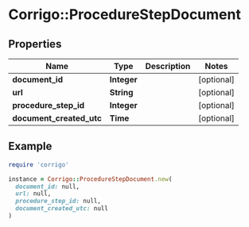# Corrigo::ProcedureStepDocument

## Properties

| Name | Type | Description | Notes |
| ---- | ---- | ----------- | ----- |
| **document_id** | **Integer** |  | [optional] |
| **url** | **String** |  | [optional] |
| **procedure_step_id** | **Integer** |  | [optional] |
| **document_created_utc** | **Time** |  | [optional] |

## Example

```ruby
require 'corrigo'

instance = Corrigo::ProcedureStepDocument.new(
  document_id: null,
  url: null,
  procedure_step_id: null,
  document_created_utc: null
)
```

